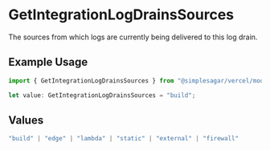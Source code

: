 # GetIntegrationLogDrainsSources

The sources from which logs are currently being delivered to this log drain.

## Example Usage

```typescript
import { GetIntegrationLogDrainsSources } from "@simplesagar/vercel/models/getintegrationlogdrainsop.js";

let value: GetIntegrationLogDrainsSources = "build";
```

## Values

```typescript
"build" | "edge" | "lambda" | "static" | "external" | "firewall"
```